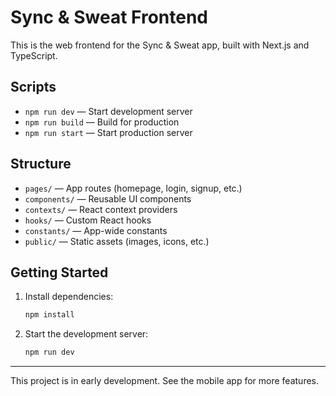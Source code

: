 # Sync & Sweat Frontend

This is the web frontend for the Sync & Sweat app, built with Next.js and TypeScript.

## Scripts

- `npm run dev` — Start development server
- `npm run build` — Build for production
- `npm run start` — Start production server

## Structure

- `pages/` — App routes (homepage, login, signup, etc.)
- `components/` — Reusable UI components
- `contexts/` — React context providers
- `hooks/` — Custom React hooks
- `constants/` — App-wide constants
- `public/` — Static assets (images, icons, etc.)

## Getting Started

1. Install dependencies:
   ```bash
   npm install
   ```
2. Start the development server:
   ```bash
   npm run dev
   ```

---

This project is in early development. See the mobile app for more features.
